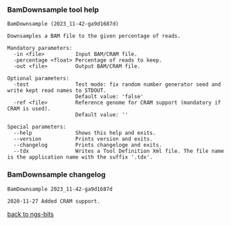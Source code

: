 ### BamDownsample tool help
	BamDownsample (2023_11-42-ga9d1687d)
	
	Downsamples a BAM file to the given percentage of reads.
	
	Mandatory parameters:
	  -in <file>          Input BAM/CRAM file.
	  -percentage <float> Percentage of reads to keep.
	  -out <file>         Output BAM/CRAM file.
	
	Optional parameters:
	  -test               Test mode: fix random number generator seed and write kept read names to STDOUT.
	                      Default value: 'false'
	  -ref <file>         Reference genome for CRAM support (mandatory if CRAM is used).
	                      Default value: ''
	
	Special parameters:
	  --help              Shows this help and exits.
	  --version           Prints version and exits.
	  --changelog         Prints changeloge and exits.
	  --tdx               Writes a Tool Definition Xml file. The file name is the application name with the suffix '.tdx'.
	
### BamDownsample changelog
	BamDownsample 2023_11-42-ga9d1687d
	
	2020-11-27 Added CRAM support.
[back to ngs-bits](https://github.com/imgag/ngs-bits)